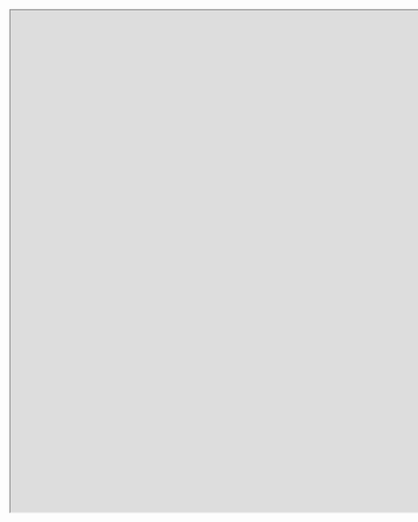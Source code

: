 <!DOCTYPE html>
<iframe src="https://js-dos.com/games/doom.exe.html" width="1780" height="900" framemborder="0" scrolling="yes" allowfullscreen>
  </iframe>
  </doctype>
